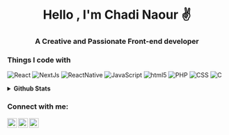 <div align="center">

# Hello , I'm Chadi Naour ✌️

</div>
<h3 align="center">A Creative and Passionate Front-end developer</h3>
<h3>Things I code with</h3>
<p>
  <img alt="React" src="https://img.shields.io/badge/-React-45b8d8?style=flat-square&logo=react&logoColor=white" />
  <img alt="NextJs" src="https://img.shields.io/badge/-NextJs-43853d?style=flat-square&logo=Next.js&logoColor=white" />
   <img alt="ReactNative" src="https://img.shields.io/badge/-ReactNative-45b8d8?style=flat-square&logo=ReactNative&logoColor=white" />
  <img alt="JavaScript" src="https://img.shields.io/badge/javascript%20-%23323330.svg?&style=flat-square&logo=javascript&logoColor=%23F7DF1E"/>
  <img alt="html5" src="https://img.shields.io/badge/-HTML5-E34F26?style=flat-square&logo=HTML5&logoColor=white" />
  <img alt="PHP" src="https://img.shields.io/badge/-PHP-4169E1?style=flat-square&logo=PHP&logoColor=white" />
  <img alt="CSS" src="https://img.shields.io/badge/CSS-1E90FF?style=flat-square&logo=Css3&logoColor=white" />
  <img alt="C" src="https://img.shields.io/badge/c%20-%2300599C.svg?&style=flat-square&logo=c&logoColor=white"/>
  
</p>

<details>	
  <summary><b>Github Stats</b></summary>
  <br />
  <img height="180em" src="https://github-profile-summary-cards.vercel.app/api/cards/profile-details?username=ChadiNaour&theme=radical" />
  <br/>
  <img height="180em" src="https://github-profile-summary-cards.vercel.app/api/cards/productive-time?username=ChadiNaour&theme=radical"/>
  <img height="180em" src="https://github-profile-summary-cards.vercel.app/api/cards/stats?username=ChadiNaour&theme=radical"/>
  <img height="180em" src="https://github-profile-summary-cards.vercel.app/api/cards/repos-per-language?username=ChadiNaour&theme=radical"/>
  <img height="180em" src="https://github-profile-summary-cards.vercel.app/api/cards/most-commit-language?username=ChadiNaour&theme=radical"/>

  [![Top Langs](https://github-readme-stats.vercel.app/api/top-langs/?username=ChadiNaour&langs_count=10&theme=radical&hide=c,Makefile)](https://github.com/anuraghazra/github-readme-stats)
</details>

### Connect with me:

[<img align="left" alt="chadi | Twitter" color="white" width="22px" src="https://cdn.jsdelivr.net/npm/simple-icons@v3/icons/twitter.svg" />](https://twitter.com/chadiNaour)
[<img align="left" alt="chadinaour | LinkedI" color="white"  width="22px" src="https://cdn.jsdelivr.net/npm/simple-icons@v3/icons/linkedin.svg" />](https://www.linkedin.com/in/chadinaour/)
[<img align="left" alt="chadiNaour | Instagram" color="white" width="22px" src="https://cdn.jsdelivr.net/npm/simple-icons@v3/icons/instagram.svg" />](https://www.instagram.com/chadiNaour/)

<br />

